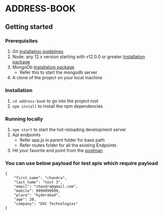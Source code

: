 # ADDRESS-BOOK

## Getting started

### Prerequisites

1. Git [Installation guidelines](https://support.atlassian.com/bitbucket-cloud/docs/install-and-set-up-git/)
2. Node: any 12.x version starting with v12.0.0 or greater [Installation package](https://nodejs.org/dist/v12.22.3/)
3. MongoDb [Installation package](https://www.mongodb.com/docs/manual/installation/)
    - Refer this to start the mongodb server
4. A clone of the project on your local machine

### Installation

1. `cd address-book` to go into the project root
2.  `npm install` to install the npm dependencies

### Running locally

1. `npm start` to start the hot-reloading development server
2. Api endpoints
    - Refer app.js in parent folder for base path
    - Refer routes folder for all the existing Endpoints
3. Hit your favorite end point from the [postman](https://www.postman.com/downloads/)

### You can use below payload for test apis which require payload

```
{
    "first_name": "chandra",
    "last_name": "test 3",
    "email": "chandra@gmail.com",
    "mobile": 9999999999,
    "place": "hyderabad",
    "age": 20,
    "company": "DXC Technologies"
}
```